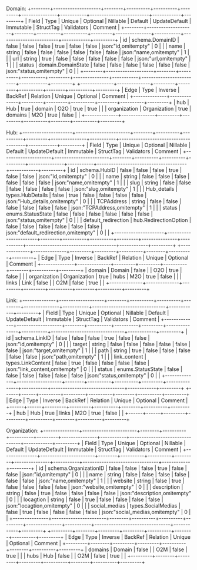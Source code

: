 Domain:
	+--------+--------------------+--------+----------+----------+---------+---------------+-----------+-------------------------+------------+---------+
	| Field  |        Type        | Unique | Optional | Nillable | Default | UpdateDefault | Immutable |        StructTag        | Validators | Comment |
	+--------+--------------------+--------+----------+----------+---------+---------------+-----------+-------------------------+------------+---------+
	| id     | schema.DomainID    | false  | false    | false    | true    | false         | false     | json:"id,omitempty"     |          0 |         |
	| name   | string             | false  | false    | false    | false   | false         | false     | json:"name,omitempty"   |          1 |         |
	| url    | string             | true   | false    | false    | false   | false         | false     | json:"url,omitempty"    |          1 |         |
	| status | domain.DomainState | false  | false    | false    | false   | false         | false     | json:"status,omitempty" |          0 |         |
	+--------+--------------------+--------+----------+----------+---------+---------------+-----------+-------------------------+------------+---------+
	+--------------+--------------+---------+---------+----------+--------+----------+---------+
	|     Edge     |     Type     | Inverse | BackRef | Relation | Unique | Optional | Comment |
	+--------------+--------------+---------+---------+----------+--------+----------+---------+
	| hub          | Hub          | true    | domain  | O2O      | true   | true     |         |
	| organization | Organization | true    | domains | M2O      | true   | false    |         |
	+--------------+--------------+---------+---------+----------+--------+----------+---------+
	
Hub:
	+---------------------+-----------------------+--------+----------+----------+---------+---------------+-----------+--------------------------------------+------------+---------+
	|        Field        |         Type          | Unique | Optional | Nillable | Default | UpdateDefault | Immutable |              StructTag               | Validators | Comment |
	+---------------------+-----------------------+--------+----------+----------+---------+---------------+-----------+--------------------------------------+------------+---------+
	| id                  | schema.HubID          | false  | false    | false    | true    | false         | false     | json:"id,omitempty"                  |          0 |         |
	| name                | string                | false  | false    | false    | false   | false         | false     | json:"name,omitempty"                |          1 |         |
	| slug                | string                | false  | false    | false    | false   | false         | false     | json:"slug,omitempty"                |          1 |         |
	| Hub_details         | types.HubDetails      | false  | true     | false    | false   | false         | false     | json:"Hub_details,omitempty"         |          0 |         |
	| TCPAddress          | string                | false  | false    | false    | false   | false         | false     | json:"TCPAddress,omitempty"          |          1 |         |
	| status              | enums.StatusState     | false  | false    | false    | false   | false         | false     | json:"status,omitempty"              |          0 |         |
	| default_redirection | hub.RedirectionOption | false  | false    | false    | false   | false         | false     | json:"default_redirection,omitempty" |          0 |         |
	+---------------------+-----------------------+--------+----------+----------+---------+---------------+-----------+--------------------------------------+------------+---------+
	+--------------+--------------+---------+---------+----------+--------+----------+---------+
	|     Edge     |     Type     | Inverse | BackRef | Relation | Unique | Optional | Comment |
	+--------------+--------------+---------+---------+----------+--------+----------+---------+
	| domain       | Domain       | false   |         | O2O      | true   | false    |         |
	| organization | Organization | true    | hubs    | M2O      | true   | false    |         |
	| links        | Link         | false   |         | O2M      | false  | true     |         |
	+--------------+--------------+---------+---------+----------+--------+----------+---------+
	
Link:
	+--------------+-------------------+--------+----------+----------+---------+---------------+-----------+-------------------------------+------------+---------+
	|    Field     |       Type        | Unique | Optional | Nillable | Default | UpdateDefault | Immutable |           StructTag           | Validators | Comment |
	+--------------+-------------------+--------+----------+----------+---------+---------------+-----------+-------------------------------+------------+---------+
	| id           | schema.LinkID     | false  | false    | false    | true    | false         | false     | json:"id,omitempty"           |          0 |         |
	| target       | string            | false  | false    | false    | false   | false         | false     | json:"target,omitempty"       |          1 |         |
	| path         | string            | true   | false    | false    | false   | false         | false     | json:"path,omitempty"         |          1 |         |
	| link_content | types.LinkContent | false  | true     | false    | false   | false         | false     | json:"link_content,omitempty" |          0 |         |
	| status       | enums.StatusState | false  | false    | false    | false   | false         | false     | json:"status,omitempty"       |          0 |         |
	+--------------+-------------------+--------+----------+----------+---------+---------------+-----------+-------------------------------+------------+---------+
	+------+------+---------+---------+----------+--------+----------+---------+
	| Edge | Type | Inverse | BackRef | Relation | Unique | Optional | Comment |
	+------+------+---------+---------+----------+--------+----------+---------+
	| hub  | Hub  | true    | links   | M2O      | true   | false    |         |
	+------+------+---------+---------+----------+--------+----------+---------+
	
Organization:
	+---------------+-----------------------+--------+----------+----------+---------+---------------+-----------+--------------------------------+------------+---------+
	|     Field     |         Type          | Unique | Optional | Nillable | Default | UpdateDefault | Immutable |           StructTag            | Validators | Comment |
	+---------------+-----------------------+--------+----------+----------+---------+---------------+-----------+--------------------------------+------------+---------+
	| id            | schema.OrganizationID | false  | false    | false    | true    | false         | false     | json:"id,omitempty"            |          0 |         |
	| name          | string                | false  | false    | false    | false   | false         | false     | json:"name,omitempty"          |          1 |         |
	| website       | string                | false  | true     | false    | false   | false         | false     | json:"website,omitempty"       |          0 |         |
	| description   | string                | false  | true     | false    | false   | false         | false     | json:"description,omitempty"   |          0 |         |
	| locagtion     | string                | false  | true     | false    | false   | false         | false     | json:"locagtion,omitempty"     |          0 |         |
	| social_medias | types.SocialMedias    | false  | true     | false    | false   | false         | false     | json:"social_medias,omitempty" |          0 |         |
	+---------------+-----------------------+--------+----------+----------+---------+---------------+-----------+--------------------------------+------------+---------+
	+---------+--------+---------+---------+----------+--------+----------+---------+
	|  Edge   |  Type  | Inverse | BackRef | Relation | Unique | Optional | Comment |
	+---------+--------+---------+---------+----------+--------+----------+---------+
	| domains | Domain | false   |         | O2M      | false  | true     |         |
	| hubs    | Hub    | false   |         | O2M      | false  | true     |         |
	+---------+--------+---------+---------+----------+--------+----------+---------+
	
